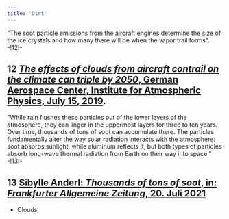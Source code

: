 ```yaml
---
title: 'Dirt'
---
```


"The soot particle emissions from the aircraft engines determine the size of the ice crystals and how many there will be when the vapor trail forms". -!12!-
## **12** [_The effects of clouds from aircraft contrail on the climate can triple by 2050_, German Aerospace Center, Institute for Atmospheric Physics, July 15, 2019](https://www.dlr.de/content/de/artikel/news/2019/02/20190627klima-auswirkung-von-wolken-aus-flugzeugkondensstreifen.html).
"While rain flushes these particles out of the lower layers of the atmosphere, they can linger in the uppermost layers for three to ten years. Over time, thousands of tons of soot can accumulate there. The particles fundamentally alter the way solar radiation interacts with the atmosphere: soot absorbs sunlight, while aluminum reflects it, but both types of particles absorb long-wave thermal radiation from Earth on their way into space.” -!13!-
## **13** [Sibylle Anderl: _Thousands of tons of soot_, in: _Frankfurter Allgemeine Zeitung_, 20. Juli 2021](https://zeitung.faz.net/faz/deutschland-und-die-welt/2021-07-20/tausende-tonnen-von-russ/638225.html)

* Clouds
